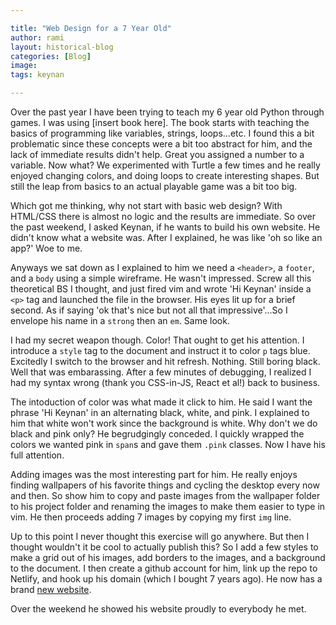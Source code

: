 ```yaml
---

title: "Web Design for a 7 Year Old"
author: rami
layout: historical-blog 
categories: [Blog]
image: 
tags: keynan

---
```


Over the past year I have been trying to teach my 6 year old Python through games. I was using [insert book here]. The book starts with teaching the basics of programming like variables, strings, loops...etc. I found this a bit problematic since these concepts were a bit too abstract for him, and the lack of immediate results didn't help. Great you assigned a number to a variable. Now what? We experimented with Turtle a few times and he really enjoyed changing colors, and doing loops to create interesting shapes. But still the leap from basics to an actual playable game was a bit too big.

Which got me thinking, why not start with basic web design? With HTML/CSS there is almost no logic and the results are immediate. So over the past weekend, I asked Keynan, if he wants to build his own website. He didn't know what a website was. After I explained, he was like 'oh so like an app?' Woe to me.

Anyways we sat down as I explained to him we need a `<header>`, a `footer`, and a `body` using a simple wireframe. He wasn't impressed. Screw all this theoretical BS I thought, and just fired vim and wrote 'Hi Keynan' inside a `<p>` tag and launched the file in the browser. His eyes lit up for a brief second. As if saying 'ok that's nice but not all that impressive'...So I envelope his name in a `strong` then an `em`. Same look.

I had my secret weapon though. Color! That ought to get his attention. I introduce a `style` tag to the document and instruct it to color `p` tags blue. Excitedly I switch to the browser and hit refresh. Nothing. Still boring black. Well that was embarassing. After a few minutes of debugging, I realized I had my syntax wrong (thank you CSS-in-JS, React et al!) back to business.

The intoduction of color was what made it click to him. He said I want the phrase 'Hi Keynan' in an alternating black, white, and pink. I explained to him that white won't work since the background is white. Why don't we do black and pink only? He begrudgingly conceded. I quickly wrapped the colors we wanted pink in `span`s and gave them `.pink` classes. Now I have his full attention.

Adding images was the most interesting part for him. He really enjoys finding wallpapers of his favorite things and cycling the desktop every now and then. So show him to copy and paste images from the wallpaper folder to his project folder and renaming the images to make them easier to type in vim. He then proceeds adding 7 images by copying my first `img` line.

Up to this point I never thought this exercise will go anywhere. But then I thought wouldn't it be cool to actually publish this? So I add a few styles to make a grid out of his images, add borders to the images, and a background to the document. I then create a github account for him, link up the repo to Netlify, and hook up his domain (which I bought 7 years ago). He now has a brand [new website](https://keynantaibah.com).

Over the weekend he showed his website proudly to everybody he met.

